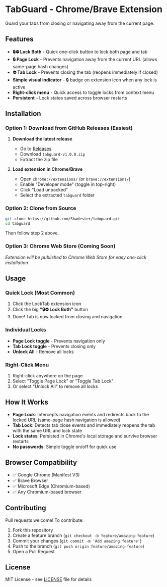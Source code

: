 # TabGuard - Chrome/Brave Extension

Guard your tabs from closing or navigating away from the current page.

## Features

- **🔒⛔ Lock Both** - Quick one-click button to lock both page and tab
- **🔒 Page Lock** - Prevents navigation away from the current URL (allows same-page hash changes)
- **⛔ Tab Lock** - Prevents closing the tab (reopens immediately if closed)
- **Simple visual indicator** - 🔒 badge on extension icon when any lock is active
- **Right-click menu** - Quick access to toggle locks from context menu
- **Persistent** - Lock states saved across browser restarts

## Installation

### Option 1: Download from GitHub Releases (Easiest)

1. **Download the latest release**
   - Go to [Releases](https://github.com/Shadester/tabguard/releases/latest)
   - Download `tabguard-v1.0.0.zip`
   - Extract the zip file

2. **Load extension in Chrome/Brave**
   - Open `chrome://extensions/` (or `brave://extensions/`)
   - Enable "Developer mode" (toggle in top-right)
   - Click "Load unpacked"
   - Select the extracted `tabguard` folder

### Option 2: Clone from Source

```bash
git clone https://github.com/Shadester/tabguard.git
cd tabguard
```

Then follow step 2 above.

### Option 3: Chrome Web Store (Coming Soon)
*Extension will be published to Chrome Web Store for easy one-click installation*

## Usage

### Quick Lock (Most Common)
1. Click the LockTab extension icon
2. Click the big **"🔒⛔ Lock Both"** button
3. Done! Tab is now locked from closing and navigation

### Individual Locks
- **Page Lock toggle** - Prevents navigation only
- **Tab Lock toggle** - Prevents closing only
- **Unlock All** - Remove all locks

### Right-Click Menu
1. Right-click anywhere on the page
2. Select "Toggle Page Lock" or "Toggle Tab Lock"
3. Or select "Unlock All" to remove all locks

## How It Works

- **Page Lock**: Intercepts navigation events and redirects back to the locked URL (same-page hash navigation is allowed)
- **Tab Lock**: Detects tab close events and immediately reopens the tab with the same URL and lock state
- **Lock states**: Persisted in Chrome's local storage and survive browser restarts
- **No passwords**: Simple toggle on/off for quick use

## Browser Compatibility

- ✅ Google Chrome (Manifest V3)
- ✅ Brave Browser
- ✅ Microsoft Edge (Chromium-based)
- ✅ Any Chromium-based browser

## Contributing

Pull requests welcome! To contribute:

1. Fork this repository
2. Create a feature branch (`git checkout -b feature/amazing-feature`)
3. Commit your changes (`git commit -m 'Add amazing feature'`)
4. Push to the branch (`git push origin feature/amazing-feature`)
5. Open a Pull Request

## License

MIT License - see [LICENSE](LICENSE) file for details
